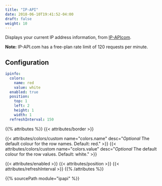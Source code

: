 ```yaml
---
title: "IP-API"
date: 2018-06-10T19:41:52-04:00
draft: false
weight: 10
---
```


Displays your current IP address information, from [IP-APIcom](http://ip-api.com).

**Note:** IP-API.com has a free-plan rate limit of 120 requests per
minute.

## Configuration

```yaml
ipinfo:
  colors:
    name: red
    value: white
  enabled: true
  position:
    top: 1
    left: 2
    height: 1
    width: 1
  refreshInterval: 150
```

{{% attributes %}}
  {{< attributes/border >}}

  {{< attributes/colors/custom name="colors.name" desc="_Optional_ The default colour for the row names. Default: red." >}}
  {{< attributes/colors/custom name="colors.value" desc="_Optional_ The default colour for the row values. Default: white." >}}
  
  {{< attributes/enabled >}}
  {{< attributes/position >}}
  {{< attributes/refreshInterval >}}
{{% /attributes %}}

{{% sourcePath module="ipapi" %}}